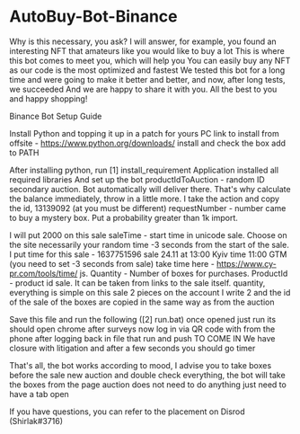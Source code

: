 # AutoBuy-Bot-Binance

Why is this necessary, you ask? I will answer, for example, you found an interesting NFT that amateurs like you would like to buy a lot
This is where this bot comes to meet you, which will help you
You can easily buy any NFT as our code is the most optimized and fastest
We tested this bot for a long time and were going to make it better and better, and now, after long tests, we succeeded
And we are happy to share it with you.
All the best to you and happy shopping!

Binance Bot Setup Guide
 
Install Python and
topping it up in a patch for yours
PC
link to install from offsite -
https://www.python.org/downloads/
install and check the box
add to PATH


After installing python, run [1] install_requirement
Application installed all required libraries
And set up the bot
productIdToAuction - random ID
secondary auction. Bot
automatically
will deliver there.
That's why
calculate the balance immediately,
throw in a little more.
I take the action and copy the id, 13139092 (at
you must be different)
requestNumber - number
came to buy a mystery box.
Put a probability greater than 1k
import.

I will put 2000 on this sale
saleTime - start time in unicode
sale.
Choose on the site
necessarily your random time
-3 seconds from the start of the sale.
I put time for this sale - 1637751596
sale 24.11 at 13:00 Kyiv time 11:00 GTM
(you need to set -3 seconds from
sale)
take time here - https://www.cy-pr.com/tools/time/
js. Quantity - Number of boxes for
purchases. ProductId - product id
sale. It can be taken from links
to the sale itself.
quantity, everything is simple on this
sale 2 pieces on the account I write 2
and the id of the sale of the boxes are copied in the same way as
from the auction

Save this file and
run the following ([2] run.bat)
once opened just run
its should open chrome after
surveys
now log in via QR code with
from the phone
after logging back in
file that run and push
TO COME IN
We have closure with litigation
and after a few seconds you should
go timer

That's all, the bot works according to mood,
I advise you to take boxes before the sale
new auction and double check everything,
the bot will take the boxes from the page
auction does not need to do anything
just need to have a tab open


If you have questions, you can refer to the placement on Disrod (Shirlak#3716)
